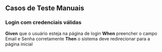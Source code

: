 ## Casos de Teste Manuais

### Login com credenciais válidas
**Given** que o usuário esteja na página de login
**When** preencher o campo Email e Senha corretamente
**Then** o sistema deve redirecionar para a página inicial
